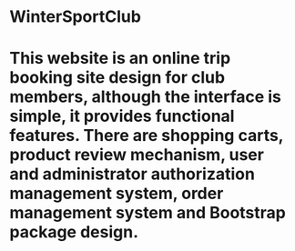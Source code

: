 # WinterSportClub
# This website is an online trip booking site design for club members, although the interface is simple, it provides functional features. There are shopping carts, product review mechanism, user and administrator authorization management system, order management system and Bootstrap package design.
